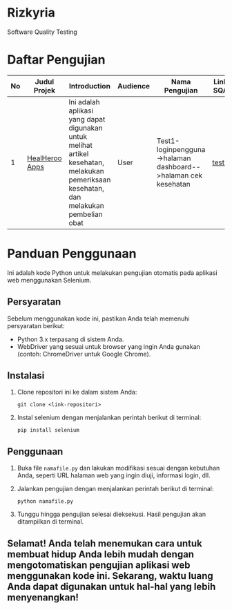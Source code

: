 # Rizkyria
Software Quality Testing 

# Daftar Pengujian

| No  | Judul Projek        | Introduction                                                       | Audience | Nama Pengujian                | Link SQA                                                                                             |
| --- | ------------------- | ------------------------------------------------------------------ | -------- | ----------------------------- | ---------------------------------------------------------------------------------------------------- |
| 1   | [HealHeroo Apps](https://healhero.my.id/) | Ini adalah aplikasi yang dapat digunakan untuk melihat artikel kesehatan, melakukan pemeriksaan kesehatan, dan melakukan pembelian obat | User     | Test1-loginpengguna->halaman dashboard-->halaman cek kesehatan | [test1](https://github.com/Software-Quality-Baik/Rizkyria/HealHerooApp) |

# Panduan Penggunaan

Ini adalah kode Python untuk melakukan pengujian otomatis pada aplikasi web menggunakan Selenium.

## Persyaratan

Sebelum menggunakan kode ini, pastikan Anda telah memenuhi persyaratan berikut:

- Python 3.x terpasang di sistem Anda.
- WebDriver yang sesuai untuk browser yang ingin Anda gunakan (contoh: ChromeDriver untuk Google Chrome).

## Instalasi

1. Clone repositori ini ke dalam sistem Anda:

   ```
   git clone <link-repositori>
   ```

2. Instal selenium dengan menjalankan perintah berikut di terminal:

   ```
   pip install selenium
   ```

## Penggunaan

1. Buka file `namafile.py` dan lakukan modifikasi sesuai dengan kebutuhan Anda, seperti URL halaman web yang ingin diuji, informasi login, dll.

2. Jalankan pengujian dengan menjalankan perintah berikut di terminal:

   ```
   python namafile.py
   ```

3. Tunggu hingga pengujian selesai dieksekusi. Hasil pengujian akan ditampilkan di terminal.

## Selamat! Anda telah menemukan cara untuk membuat hidup Anda lebih mudah dengan mengotomatiskan pengujian aplikasi web menggunakan kode ini. Sekarang, waktu luang Anda dapat digunakan untuk hal-hal yang lebih menyenangkan!
